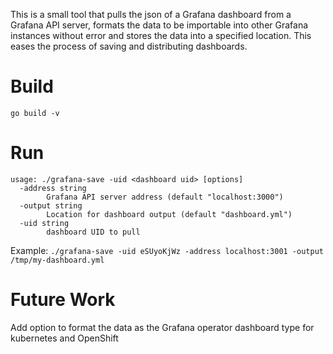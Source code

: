 This is a small tool that pulls the json of a Grafana dashboard from a Grafana API server, formats the data to be importable into other Grafana instances without error and stores the data into a specified location. This eases the process of saving and distributing dashboards.
# Build

`go build -v`

# Run

```
usage: ./grafana-save -uid <dashboard uid> [options]
  -address string
    	Grafana API server address (default "localhost:3000")
  -output string
    	Location for dashboard output (default "dashboard.yml")
  -uid string
    	dashboard UID to pull
```

Example:
`./grafana-save -uid eSUyoKjWz -address localhost:3001 -output /tmp/my-dashboard.yml`


# Future Work

Add option to format the data as the Grafana operator dashboard type for kubernetes and OpenShift

